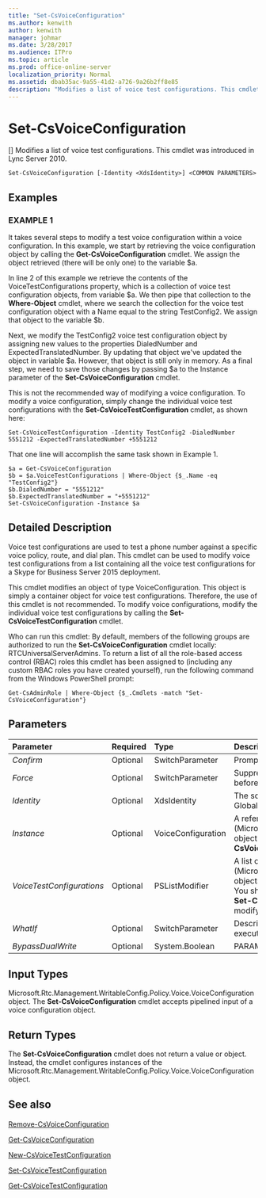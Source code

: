 ```yaml
---
title: "Set-CsVoiceConfiguration"
ms.author: kenwith
author: kenwith
manager: johmar
ms.date: 3/28/2017
ms.audience: ITPro
ms.topic: article
ms.prod: office-online-server
localization_priority: Normal
ms.assetid: dbab35ac-9a55-41d2-a726-9a26b2ff8e85
description: "Modifies a list of voice test configurations. This cmdlet was introduced in Lync Server 2010."
---
```


# Set-CsVoiceConfiguration
[]
Modifies a list of voice test configurations. This cmdlet was introduced in Lync Server 2010.
  
```
Set-CsVoiceConfiguration [-Identity <XdsIdentity>] <COMMON PARAMETERS>

```

## Examples

### EXAMPLE 1

It takes several steps to modify a test voice configuration within a voice configuration. In this example, we start by retrieving the voice configuration object by calling the **Get-CsVoiceConfiguration** cmdlet. We assign the object retrieved (there will be only one) to the variable $a.
  
In line 2 of this example we retrieve the contents of the VoiceTestConfigurations property, which is a collection of voice test configuration objects, from variable $a. We then pipe that collection to the **Where-Object** cmdlet, where we search the collection for the voice test configuration object with a Name equal to the string TestConfig2. We assign that object to the variable $b.
  
Next, we modify the TestConfig2 voice test configuration object by assigning new values to the properties DialedNumber and ExpectedTranslatedNumber. By updating that object we've updated the object in variable $a. However, that object is still only in memory. As a final step, we need to save those changes by passing $a to the Instance parameter of the **Set-CsVoiceConfiguration** cmdlet.
  
This is not the recommended way of modifying a voice configuration. To modify a voice configuration, simply change the individual voice test configurations with the **Set-CsVoiceTestConfiguration** cmdlet, as shown here:
  
 `Set-CsVoiceTestConfiguration -Identity TestConfig2 -DialedNumber 5551212 -ExpectedTranslatedNumber +5551212`
  
That one line will accomplish the same task shown in Example 1.
  
```
$a = Get-CsVoiceConfiguration
$b = $a.VoiceTestConfigurations | Where-Object {$_.Name -eq "TestConfig2"}
$b.DialedNumber = "5551212"
$b.ExpectedTranslatedNumber = "+5551212"
Set-CsVoiceConfiguration -Instance $a
```

## Detailed Description

Voice test configurations are used to test a phone number against a specific voice policy, route, and dial plan. This cmdlet can be used to modify voice test configurations from a list containing all the voice test configurations for a Skype for Business Server 2015 deployment.
  
This cmdlet modifies an object of type VoiceConfiguration. This object is simply a container object for voice test configurations. Therefore, the use of this cmdlet is not recommended. To modify voice configurations, modify the individual voice test configurations by calling the **Set-CsVoiceTestConfiguration** cmdlet.
  
Who can run this cmdlet: By default, members of the following groups are authorized to run the **Set-CsVoiceConfiguration** cmdlet locally: RTCUniversalServerAdmins. To return a list of all the role-based access control (RBAC) roles this cmdlet has been assigned to (including any custom RBAC roles you have created yourself), run the following command from the Windows PowerShell prompt:
  
 `Get-CsAdminRole | Where-Object {$_.Cmdlets -match "Set-CsVoiceConfiguration"}`
  
## Parameters

|**Parameter**|**Required**|**Type**|**Description**|
|:-----|:-----|:-----|:-----|
| _Confirm_ <br/> |Optional  <br/> |SwitchParameter  <br/> |Prompts you for confirmation before executing the command.  <br/> |
| _Force_ <br/> |Optional  <br/> |SwitchParameter  <br/> |Suppresses any confirmation prompts that would otherwise be displayed before making changes.  <br/> |
| _Identity_ <br/> |Optional  <br/> |XdsIdentity  <br/> |The scope of this object. The only value possible for this parameter is Global.  <br/> |
| _Instance_ <br/> |Optional  <br/> |VoiceConfiguration  <br/> |A reference to a voice configuration (Microsoft.Rtc.Management.WritableConfig.Policy.Voice.VoiceConfiguration) object. An object of this type can be retrieved by calling the **Get-CsVoiceConfiguration** cmdlet. <br/> |
| _VoiceTestConfigurations_ <br/> |Optional  <br/> |PSListModifier  <br/> |A list of all voice test configurations (Microsoft.Rtc.Management.WritableConfig.Policy.Voice.TestConfiguration objects) defined for the Skype for Business Server 2015 deployment.  <br/> You should modify individual voice test configuration objects by using the **Set-CsVoiceTestConfiguration** cmdlet. That is the recommended way of modifying configurations in this list. <br/> |
| _WhatIf_ <br/> |Optional  <br/> |SwitchParameter  <br/> |Describes what would happen if you executed the command without actually executing the command.  <br/> |
| _BypassDualWrite_ <br/> |Optional  <br/> |System.Boolean  <br/> |PARAMVALUE: $true | $false  <br/> |
   
## Input Types

Microsoft.Rtc.Management.WritableConfig.Policy.Voice.VoiceConfiguration object. The **Set-CsVoiceConfiguration** cmdlet accepts pipelined input of a voice configuration object.
  
## Return Types

The **Set-CsVoiceConfiguration** cmdlet does not return a value or object. Instead, the cmdlet configures instances of the Microsoft.Rtc.Management.WritableConfig.Policy.Voice.VoiceConfiguration object.
  
## See also

#### 

[Remove-CsVoiceConfiguration](remove-csvoiceconfiguration.md)
  
[Get-CsVoiceConfiguration](get-csvoiceconfiguration.md)
  
[New-CsVoiceTestConfiguration](new-csvoicetestconfiguration.md)
  
[Set-CsVoiceTestConfiguration](set-csvoicetestconfiguration.md)
  
[Get-CsVoiceTestConfiguration](get-csvoicetestconfiguration.md)

